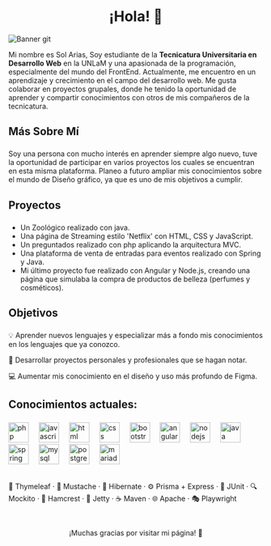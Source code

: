 <h1 align="center">¡Hola! 👋</h1>

![Banner git](https://github.com/user-attachments/assets/9e5d9f76-c25b-432c-87ab-fd3f7bfee324)



<p align="left">Mi nombre es Sol Arias, Soy estudiante de la <b>Tecnicatura Universitaria en Desarrollo Web</b> en la UNLaM y una apasionada de la programación, especialmente del mundo del FrontEnd. Actualmente, me encuentro en un aprendizaje y crecimiento en el campo del desarrollo web. Me gusta colaborar en proyectos grupales, donde he tenido la oportunidad de aprender y compartir conocimientos con otros de mis compañeros de la tecnicatura.</p>

###

<h2 align="left">Más Sobre Mí</h2>

###

<p>
Soy una persona con mucho interés en aprender siempre algo nuevo, tuve la oportunidad de participar en varios proyectos los cuales se encuentran en esta misma plataforma. Planeo a futuro ampliar mis conocimientos sobre el mundo de Diseño gráfico, ya que es uno de mis objetivos a cumplir.
</p>

###

<h2 align="left">Proyectos</h2>

###

<ul>
  <li>Un Zoológico realizado con java.</li>
  <li>Una página de Streaming estilo 'Netflix' con HTML, CSS y JavaScript.</li>
  <li>Un preguntados realizado con php aplicando la arquitectura MVC.</li>
  <li>Una plataforma de venta de entradas para eventos realizado con Spring y Java.</li> 
  <li>Mi último proyecto fue realizado con Angular y Node.js, creando una página que simulaba la compra de productos de belleza (perfumes y cosméticos).</li>
</ul>

###

<h2 align="left">Objetivos</h2>

###

<p>
💡 Aprender nuevos lenguajes y especializar más a fondo mis conocimientos en los lenguajes que ya conozco.
</p>
<p>
🚀 Desarrollar proyectos personales y profesionales que se hagan notar.
</p>
<p>
💻 Aumentar mis conocimiento en el diseño y uso más profundo de Figma.
</p>


###

<h2 align="left">Conocimientos actuales:</h2>

###

<div align="left">
  <!-- Lenguajes -->
  <img src="https://cdn.jsdelivr.net/gh/devicons/devicon/icons/php/php-original.svg" height="40" alt="php logo" />
  <img width="12" />
  <img src="https://cdn.jsdelivr.net/gh/devicons/devicon/icons/javascript/javascript-original.svg" height="40" alt="javascript logo" />
  <img width="12" />
  <img src="https://cdn.jsdelivr.net/gh/devicons/devicon/icons/html5/html5-original.svg" height="40" alt="html logo" />
  <img width="12" />
  <img src="https://cdn.jsdelivr.net/gh/devicons/devicon/icons/css3/css3-original.svg" height="40" alt="css logo" />
  <img width="12" />
  
  <!-- Estilos -->
  <img src="https://cdn.jsdelivr.net/gh/devicons/devicon/icons/bootstrap/bootstrap-original.svg" height="40" alt="bootstrap logo" />
  <img width="12" />
  
  <!-- Frameworks JS -->
  <img src="https://cdn.jsdelivr.net/gh/devicons/devicon/icons/angularjs/angularjs-original.svg" height="40" alt="angular logo" />
  <img width="12" />
  <img src="https://cdn.jsdelivr.net/gh/devicons/devicon/icons/nodejs/nodejs-original.svg" height="40" alt="nodejs logo" />
  <img width="12" />

  <!-- Java & Frameworks -->
  <img src="https://cdn.jsdelivr.net/gh/devicons/devicon/icons/java/java-original.svg" height="40" alt="java logo" />
  <img width="12" />
  <img src="https://cdn.jsdelivr.net/gh/devicons/devicon/icons/spring/spring-original.svg" height="40" alt="spring logo" />
  <img width="12" />


  <!-- Bases de datos -->
  <img src="https://cdn.jsdelivr.net/gh/devicons/devicon/icons/mysql/mysql-original.svg" height="40" alt="mysql logo" />
  <img width="12" />
  <img src="https://cdn.jsdelivr.net/gh/devicons/devicon/icons/postgresql/postgresql-original.svg" height="40" alt="postgresql logo" />
  <img width="12" />
  <img src="https://cdn.jsdelivr.net/gh/devicons/devicon/icons/mariadb/mariadb-original.svg" height="40" alt="mariadb logo" />
  <img width="12" />


</div>

<br>

<div>

🧩 Thymeleaf · 🧾 Mustache · 🐘 Hibernate · ⚙️ Prisma + Express · 🧪 JUnit · 🔍 Mockito · 🔬 Hamcrest · 🧱 Jetty · ☕ Maven · 🌐 Apache · 🎭 Playwright
  
</div>

<br>

<p align="center"> ¡Muchas gracias por visitar mi página! 🌟</p>

